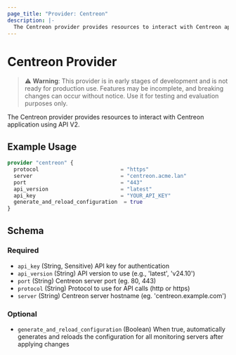 ```yaml
---
page_title: "Provider: Centreon"
description: |-
  The Centreon provider provides resources to interact with Centreon application using API V2.
---
```


# Centreon Provider

> ⚠️ **Warning**: This provider is in early stages of development and is not ready for production use. Features may be incomplete, and breaking changes can occur without notice. Use it for testing and evaluation purposes only.

The Centreon provider provides resources to interact with Centreon application using API V2.

## Example Usage

```terraform
provider "centreon" {
  protocol                          = "https"
  server                            = "centreon.acme.lan"
  port                              = "443"
  api_version                       = "latest"
  api_key                           = "YOUR_API_KEY"
  generate_and_reload_configuration  = true
}
```

<!-- schema generated by tfplugindocs -->
## Schema

### Required

- `api_key` (String, Sensitive) API key for authentication
- `api_version` (String) API version to use (e.g., 'latest', 'v24.10')
- `port` (String) Centreon server port (eg. 80, 443)
- `protocol` (String) Protocol to use for API calls (http or https)
- `server` (String) Centreon server hostname (eg. 'centreon.example.com')

### Optional

- `generate_and_reload_configuration` (Boolean) When true, automatically generates and reloads the configuration for all monitoring servers after applying changes

